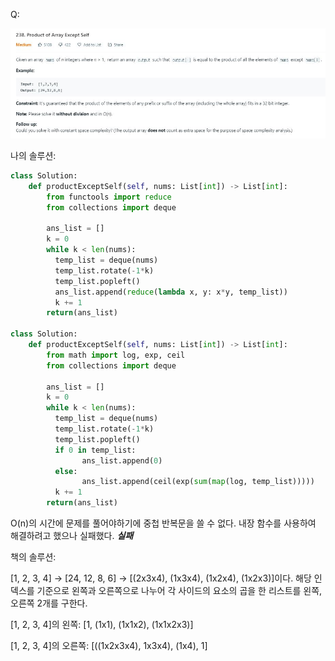 Q:

![](./Figure/238(1).JPG)



나의 솔루션:

```python 
class Solution:
    def productExceptSelf(self, nums: List[int]) -> List[int]:
        from functools import reduce
        from collections import deque

        ans_list = []
        k = 0
        while k < len(nums):
          temp_list = deque(nums)
          temp_list.rotate(-1*k)
          temp_list.popleft()
          ans_list.append(reduce(lambda x, y: x*y, temp_list))
          k += 1
        return(ans_list)
    
class Solution:
    def productExceptSelf(self, nums: List[int]) -> List[int]:
        from math import log, exp, ceil
        from collections import deque
        
        ans_list = []
        k = 0
        while k < len(nums):
          temp_list = deque(nums)
          temp_list.rotate(-1*k)
          temp_list.popleft()
          if 0 in temp_list:
                ans_list.append(0)
          else:
                ans_list.append(ceil(exp(sum(map(log, temp_list)))))
          k += 1
        return(ans_list) 
```

O(n)의 시간에 문제를 풀어야하기에 중첩 반복문을 쓸 수 없다. 내장 함수를 사용하여 해결하려고 했으나 실패했다. <b>*실패*</b>



책의 솔루션:

[1, 2, 3, 4] -> [24, 12, 8, 6] -> [(2x3x4), (1x3x4), (1x2x4), (1x2x3)]이다. 해당 인덱스를 기준으로 왼쪽과 오른쪽으로 나누어 각 사이드의 요소의 곱을 한 리스트를 왼쪽, 오른쪽 2개를 구한다.

[1, 2, 3, 4]의 왼쪽: [1, (1x1), (1x1x2), (1x1x2x3)]

[1, 2, 3, 4]의 오른쪽: [((1x2x3x4), 1x3x4), (1x4), 1]